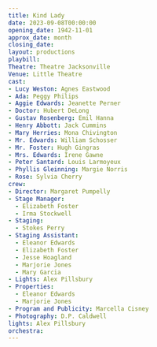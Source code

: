 ```yaml
---
title: Kind Lady
date: 2023-09-08T00:00:00
opening_date: 1942-11-01
approx_date: month
closing_date:
layout: productions
playbill:
Theatre: Theatre Jacksonville
Venue: Little Theatre
cast:
- Lucy Weston: Agnes Eastwood
- Ada: Peggy Philips
- Aggie Edwards: Jeanette Perner
- Doctor: Hubert DeLong
- Gustav Rosenberg: Emil Hanna
- Henry Abbott: Jack Cummins
- Mary Herries: Mona Chivington
- Mr. Edwards: William Schosser
- Mr. Foster: Hugh Gingras
- Mrs. Edwards: Irene Gawne
- Peter Santard: Louis Larmoyeux
- Phyllis Gleinning: Margie Norris
- Rose: Sylvia Cherry
crew:
- Director: Margaret Pumpelly
- Stage Manager:
  - Elizabeth Foster
  - Irma Stockwell
- Staging:
  - Stokes Perry
- Staging Assistant:
  - Eleanor Edwards
  - Elizabeth Foster
  - Jesse Hoagland
  - Marjorie Jones
  - Mary Garcia
- Lights: Alex Pillsbury
- Properties:
  - Eleanor Edwards
  - Marjorie Jones
- Program and Publicity: Marcella Cisney
- Photography: D.P. Caldwell
lights: Alex Pillsbury
orchestra:
---
```


